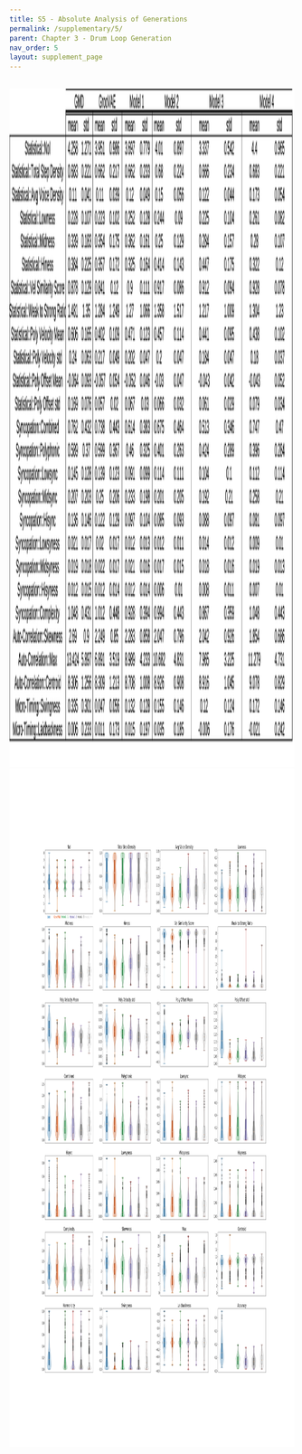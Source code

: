```yaml
---
title: S5 - Absolute Analysis of Generations
permalink: /supplementary/5/
parent: Chapter 3 - Drum Loop Generation
nav_order: 5
layout: supplement_page
---
```


<br>

<img src="/assets/ch3/s5/stats.png" alt="Alt text" width="1200" height="1200">


<br>

<img src="/assets/ch3/s5/vis.png" alt="Alt text" width="1200" height="1200">


